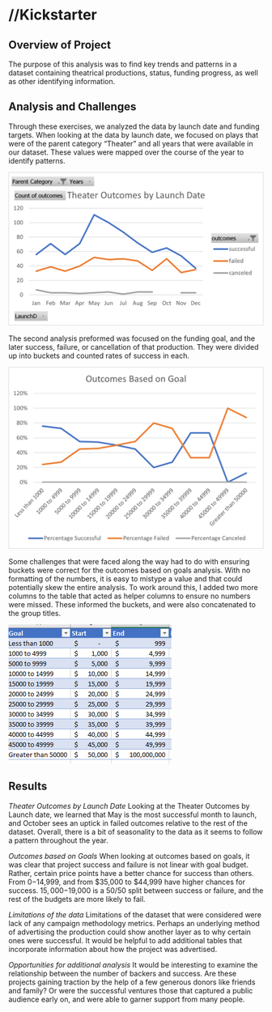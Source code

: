 # //Kickstarter
## Overview of Project
The purpose of this analysis was to find key trends and patterns in a dataset containing theatrical productions, status, funding progress, as well as other identifying information. 
## Analysis and Challenges
Through these exercises, we analyzed the data by launch date and funding targets. 
When looking at the data by launch date, we focused on plays that were of the parent category “Theater” and all years that were available in our dataset. These values were mapped over the course of the year to identify patterns. 

![Date](https://github.com/ozzirk/kickstarter/blob/main/1-Theater%20Outcomes%20by%20Launch%20Date.png?raw=true)

The second analysis preformed was focused on the funding goal, and the later success, failure, or cancellation of that production. They were divided up into buckets and counted rates of success in each. 

![OutcomesonGoal](https://github.com/ozzirk/kickstarter/blob/main/1-Outcomes_vs_Goals.png?raw=true)

Some challenges that were faced along the way had to do with ensuring buckets were correct for the outcomes based on goals analysis. With no formatting of the numbers, it is easy to mistype a value and that could potentially skew the entire analysis. To work around this, I added two more columns to the table that acted as helper columns to ensure no numbers were missed. These informed the buckets, and were also concatenated to the group titles. 

![Challenge](https://github.com/ozzirk/kickstarter/blob/main/Challenge.png?raw=true)

## Results
_Theater Outcomes by Launch Date_
Looking at the Theater Outcomes by Launch date, we learned that May is the most successful month to launch, and October sees an uptick in failed outcomes relative to the rest of the dataset. Overall, there is a bit of seasonality to the data as it seems to follow a pattern throughout the year.  

_Outcomes based on Goals_
When looking at outcomes based on goals, it was clear that project success and failure is not linear with goal budget. Rather, certain price points have a better chance for success than others. From $0-$14,999, and from $35,000 to $44,999 have higher chances for success. $15,000-$19,000 is a 50/50 split between success or failure, and the rest of the budgets are more likely to fail.

_Limitations of the data_
Limitations of the dataset that were considered were lack of any campaign methodology metrics. Perhaps an underlying method of advertising the production could show another layer as to why certain ones were successful. It would be helpful to add additional tables that incorporate information about how the project was advertised. 

_Opportunities for additional analysis_
It would be interesting to examine the relationship between the number of backers and success. Are these projects gaining traction by the help of a few generous donors like friends and family? Or were the successful ventures those that captured a public audience early on, and were able to garner support from many people.


